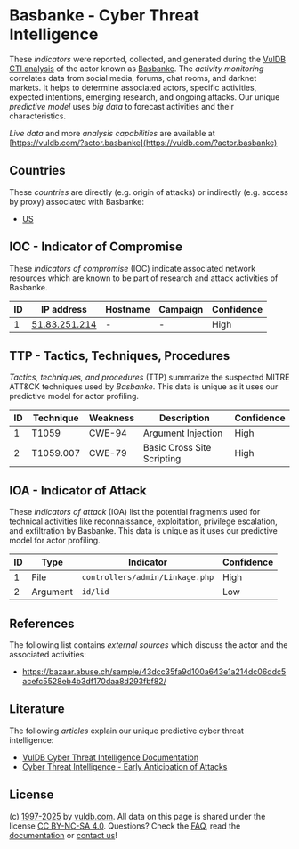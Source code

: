 # Basbanke - Cyber Threat Intelligence

These _indicators_ were reported, collected, and generated during the [VulDB CTI analysis](https://vuldb.com/?kb.cti) of the actor known as [Basbanke](https://vuldb.com/?actor.basbanke). The _activity monitoring_ correlates data from social media, forums, chat rooms, and darknet markets. It helps to determine associated actors, specific activities, expected intentions, emerging research, and ongoing attacks. Our unique _predictive model_ uses _big data_ to forecast activities and their characteristics.

_Live data_ and more _analysis capabilities_ are available at [https://vuldb.com/?actor.basbanke](https://vuldb.com/?actor.basbanke)

## Countries

These _countries_ are directly (e.g. origin of attacks) or indirectly (e.g. access by proxy) associated with Basbanke:

* [US](https://vuldb.com/?country.us)

## IOC - Indicator of Compromise

These _indicators of compromise_ (IOC) indicate associated network resources which are known to be part of research and attack activities of Basbanke.

ID | IP address | Hostname | Campaign | Confidence
-- | ---------- | -------- | -------- | ----------
1 | [51.83.251.214](https://vuldb.com/?ip.51.83.251.214) | - | - | High

## TTP - Tactics, Techniques, Procedures

_Tactics, techniques, and procedures_ (TTP) summarize the suspected MITRE ATT&CK techniques used by _Basbanke_. This data is unique as it uses our predictive model for actor profiling.

ID | Technique | Weakness | Description | Confidence
-- | --------- | -------- | ----------- | ----------
1 | T1059 | CWE-94 | Argument Injection | High
2 | T1059.007 | CWE-79 | Basic Cross Site Scripting | High

## IOA - Indicator of Attack

These _indicators of attack_ (IOA) list the potential fragments used for technical activities like reconnaissance, exploitation, privilege escalation, and exfiltration by Basbanke. This data is unique as it uses our predictive model for actor profiling.

ID | Type | Indicator | Confidence
-- | ---- | --------- | ----------
1 | File | `controllers/admin/Linkage.php` | High
2 | Argument | `id/lid` | Low

## References

The following list contains _external sources_ which discuss the actor and the associated activities:

* https://bazaar.abuse.ch/sample/43dcc35fa9d100a643e1a214dc06ddc5acefc5528eb4b3df170daa8d293fbf82/

## Literature

The following _articles_ explain our unique predictive cyber threat intelligence:

* [VulDB Cyber Threat Intelligence Documentation](https://vuldb.com/?kb.cti)
* [Cyber Threat Intelligence - Early Anticipation of Attacks](https://www.scip.ch/en/?labs.20201022)

## License

(c) [1997-2025](https://vuldb.com/?kb.changelog) by [vuldb.com](https://vuldb.com/?kb.about). All data on this page is shared under the license [CC BY-NC-SA 4.0](https://creativecommons.org/licenses/by-nc-sa/4.0/). Questions? Check the [FAQ](https://vuldb.com/?kb.faq), read the [documentation](https://vuldb.com/?kb) or [contact us](https://vuldb.com/?contact)!
